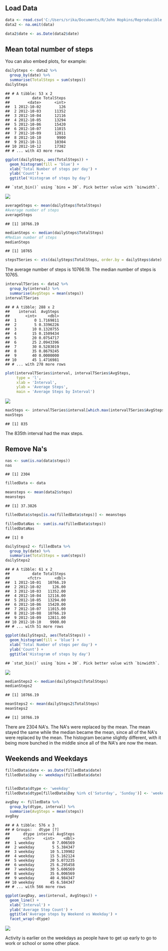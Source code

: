 Load Data
---------

``` r
data <- read.csv('C:/Users/srika/Documents/R/John Hopkins/Reproducible Research/activity.csv', header = TRUE)
data2 <- na.omit(data)

data2$date <- as.Date(data2$date)
```

Mean total number of steps
--------------------------

You can also embed plots, for example:

``` r
dailySteps <- data2 %>%
  group_by(date) %>%
  summarise(TotalSteps = sum(steps))
dailySteps
```

    ## # A tibble: 53 x 2
    ##          date TotalSteps
    ##        <date>      <int>
    ##  1 2012-10-02        126
    ##  2 2012-10-03      11352
    ##  3 2012-10-04      12116
    ##  4 2012-10-05      13294
    ##  5 2012-10-06      15420
    ##  6 2012-10-07      11015
    ##  7 2012-10-09      12811
    ##  8 2012-10-10       9900
    ##  9 2012-10-11      10304
    ## 10 2012-10-12      17382
    ## # ... with 43 more rows

``` r
ggplot(dailySteps, aes(TotalSteps)) +
  geom_histogram(fill = 'blue') +
  xlab('Total Number of steps per day') +
  ylab('Count') +
  ggtitle('Histogram of steps by day')
```

    ## `stat_bin()` using `bins = 30`. Pick better value with `binwidth`.

![](PA1_template_files/figure-markdown_github/mean1-1.png)

``` r
averageSteps <- mean(dailySteps$TotalSteps)
#Average number of steps
averageSteps
```

    ## [1] 10766.19

``` r
medianSteps <- median(dailySteps$TotalSteps)
#Median number of steps
medianSteps
```

    ## [1] 10765

``` r
stepsTSeries <- xts(dailySteps$TotalSteps, order.by = dailySteps$date)
```

The average number of steps is 10766.19. The median number of steps is 10765.

``` r
intervalTSeries <- data2 %>%
  group_by(interval) %>%
  summarise(AvgSteps = mean(steps))
intervalTSeries
```

    ## # A tibble: 288 x 2
    ##    interval  AvgSteps
    ##       <int>     <dbl>
    ##  1        0 1.7169811
    ##  2        5 0.3396226
    ##  3       10 0.1320755
    ##  4       15 0.1509434
    ##  5       20 0.0754717
    ##  6       25 2.0943396
    ##  7       30 0.5283019
    ##  8       35 0.8679245
    ##  9       40 0.0000000
    ## 10       45 1.4716981
    ## # ... with 278 more rows

``` r
plot(intervalTSeries$interval, intervalTSeries$AvgSteps,
     type = 'l',
     xlab = 'Interval',
     ylab = 'Average Steps',
     main = 'Average Steps by Interval')
```

![](PA1_template_files/figure-markdown_github/average%20daily%20pattern-1.png)

``` r
maxSteps <- intervalTSeries$interval[which.max(intervalTSeries$AvgSteps)]
maxSteps
```

    ## [1] 835

The 835th interval had the max steps.

Remove Na's
-----------

``` r
nas <- sum(is.na(data$steps))
nas
```

    ## [1] 2304

``` r
filledData <- data

meansteps <- mean(data2$steps)
meansteps
```

    ## [1] 37.3826

``` r
filledData$steps[is.na(filledData$steps)] <- meansteps

filledDataNas <- sum(is.na(filledData$steps))
filledDataNas
```

    ## [1] 0

``` r
dailySteps2 <- filledData %>%
  group_by(date) %>%
  summarise(TotalSteps = sum(steps))
dailySteps2
```

    ## # A tibble: 61 x 2
    ##          date TotalSteps
    ##        <fctr>      <dbl>
    ##  1 2012-10-01   10766.19
    ##  2 2012-10-02     126.00
    ##  3 2012-10-03   11352.00
    ##  4 2012-10-04   12116.00
    ##  5 2012-10-05   13294.00
    ##  6 2012-10-06   15420.00
    ##  7 2012-10-07   11015.00
    ##  8 2012-10-08   10766.19
    ##  9 2012-10-09   12811.00
    ## 10 2012-10-10    9900.00
    ## # ... with 51 more rows

``` r
ggplot(dailySteps2, aes(TotalSteps)) +
  geom_histogram(fill = 'blue') +
  xlab('Total Number of steps per day') +
  ylab('Count') +
  ggtitle('Histogram of steps by day')
```

    ## `stat_bin()` using `bins = 30`. Pick better value with `binwidth`.

![](PA1_template_files/figure-markdown_github/NA-1.png)

``` r
medianSteps2 <- median(dailySteps2$TotalSteps)
medianSteps2
```

    ## [1] 10766.19

``` r
meanSteps2 <- mean(dailySteps2$TotalSteps)
meanSteps2
```

    ## [1] 10766.19

There are 2304 NA's. The NA's were replaced by the mean. The mean stayed the same while the median became the mean, since all of the NA's were replaced by the mean. The histogram became slightly different, with it being more bunched in the middle since all of the NA's are now the mean.

Weekends and Weekdays
---------------------

``` r
filledData$date <- as.Date(filledData$date)
filledData$Day <- weekdays(filledData$date)


filledData$dtype <- 'weekday'
filledData$dtype[filledData$Day %in% c('Saturday', 'Sunday')] <- 'weekend'

avgDay <- filledData %>%
  group_by(dtype, interval) %>%
  summarise(AvgSteps = mean(steps))
avgDay
```

    ## # A tibble: 576 x 3
    ## # Groups:   dtype [?]
    ##      dtype interval AvgSteps
    ##      <chr>    <int>    <dbl>
    ##  1 weekday        0 7.006569
    ##  2 weekday        5 5.384347
    ##  3 weekday       10 5.139902
    ##  4 weekday       15 5.162124
    ##  5 weekday       20 5.073235
    ##  6 weekday       25 6.295458
    ##  7 weekday       30 5.606569
    ##  8 weekday       35 6.006569
    ##  9 weekday       40 4.984347
    ## 10 weekday       45 6.584347
    ## # ... with 566 more rows

``` r
ggplot(avgDay, aes(interval, AvgSteps)) +
  geom_line() + 
  xlab('Interval') +
  ylab('Average Step Count') +
  ggtitle('Average steps by Weekend vs Weekday') +
  facet_wrap(~dtype)
```

![](PA1_template_files/figure-markdown_github/weekdays-1.png)

Activity is earlier on the weekdays as people have to get up early to go to work or school or some other place.
